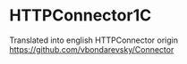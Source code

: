# HTTPConnector1C
 
Translated into english HTTPConnector 
origin https://github.com/vbondarevsky/Connector
